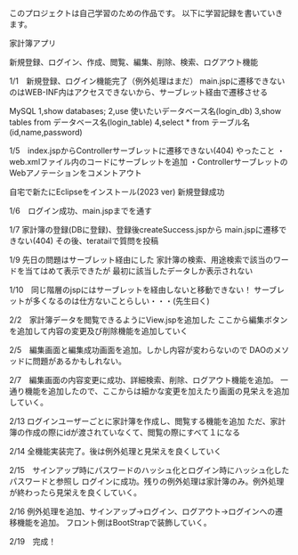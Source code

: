 このプロジェクトは自己学習のための作品です。
以下に学習記録を書いていきます。

家計簿アプリ

新規登録、ログイン、作成、閲覧、編集、削除、検索、ログアウト機能

1/1　新規登録、ログイン機能完了（例外処理はまだ）
main.jspに遷移できないのはWEB-INF内はアクセスできないから、サーブレット経由で遷移させる

MySQL
1,show databases;
2,use 使いたいデータベース名(login_db)
3,show tables from データベース名(login_table)
4,select * from テーブル名
(id,name,password)

1/5　index.jspからControllerサーブレットに遷移できない(404)
やったこと
・web.xmlファイル内のコードにサーブレットを追加
・ControllerサーブレットのWebアノテーションをコメントアウト

自宅で新たにEclipseをインストール(2023 ver)
新規登録成功

1/6　ログイン成功、main.jspまでを通す

1/7 家計簿の登録(DBに登録)、登録後createSuccess.jspから
main.jspに遷移できない(404)
その後、teratailで質問を投稿

1/9 先日の問題はサーブレット経由にした
家計簿の検索、用途検索で該当のワードを当てはめて表示できたが
最初に該当したデータしか表示されない

1/10　同じ階層のjspにはサーブレットを経由しないと移動できない！
サーブレットが多くなるのは仕方ないことらしい・・・(先生曰く)

2/2　家計簿データを閲覧できるようにView.jspを追加した
ここから編集ボタンを追加して内容の変更及び削除機能を追加していく

2/5　編集画面と編集成功画面を追加。しかし内容が変わらないので
DAOのメソッドに問題があるかもしれない。

2/7　編集画面の内容変更に成功、詳細検索、削除、ログアウト機能を追加。
一通り機能を追加したので、ここからは細かな変更を加えたり画面の見栄えを追加していく。

2/13 ログインユーザーごとに家計簿を作成し、閲覧する機能を追加
ただ、家計簿の作成の際にidが渡されていなくて、閲覧の際にすべて１になる

2/14 全機能実装完了。後は例外処理と見栄えを良くしていく

2/15　サインアップ時にパスワードのハッシュ化とログイン時にハッシュ化したパスワードと参照し
ログインに成功。残りの例外処理は家計簿のみ。例外処理が終わったら見栄えを良くしていく。

2/16 例外処理を追加、サインアップ→ログイン、ログアウト→ログインへの遷移機能を追加。
フロント側はBootStrapで装飾していく。

2/19　完成！
